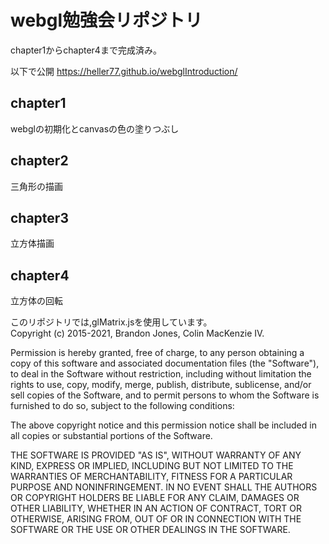 # webgl勉強会リポジトリ

chapter1からchapter4まで完成済み。

以下で公開
https://heller77.github.io/webglIntroduction/


## chapter1

webglの初期化とcanvasの色の塗りつぶし

## chapter2

三角形の描画

## chapter3

立方体描画

## chapter4

立方体の回転

このリポジトリでは,glMatrix.jsを使用しています。\
Copyright (c) 2015-2021, Brandon Jones, Colin MacKenzie IV.

Permission is hereby granted, free of charge, to any person obtaining a copy of this software and associated
documentation files (the "Software"), to deal in the Software without restriction, including without limitation the
rights to use, copy, modify, merge, publish, distribute, sublicense, and/or sell copies of the Software, and to permit
persons to whom the Software is furnished to do so, subject to the following conditions:

The above copyright notice and this permission notice shall be included in all copies or substantial portions of the
Software.

THE SOFTWARE IS PROVIDED "AS IS", WITHOUT WARRANTY OF ANY KIND, EXPRESS OR IMPLIED, INCLUDING BUT NOT LIMITED TO THE
WARRANTIES OF MERCHANTABILITY, FITNESS FOR A PARTICULAR PURPOSE AND NONINFRINGEMENT. IN NO EVENT SHALL THE AUTHORS OR
COPYRIGHT HOLDERS BE LIABLE FOR ANY CLAIM, DAMAGES OR OTHER LIABILITY, WHETHER IN AN ACTION OF CONTRACT, TORT OR
OTHERWISE, ARISING FROM, OUT OF OR IN CONNECTION WITH THE SOFTWARE OR THE USE OR OTHER DEALINGS IN THE SOFTWARE.
